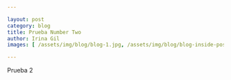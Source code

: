 ```yaml
---

layout: post
category: blog
title: Prueba Number Two
author: Irina Gil
images: [ /assets/img/blog/blog-1.jpg, /assets/img/blog/blog-inside-post.jpg ]

---
```


Prueba 2

